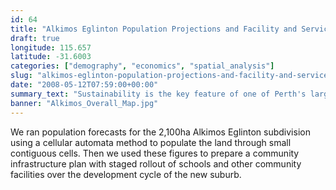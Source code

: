 ```yaml
---
id: 64
title: "Alkimos Eglinton Population Projections and Facility and Services Needs Assessment"
draft: true
longitude: 115.657
latitude: -31.6003
categories: ["demography", "economics", "spatial_analysis"]
slug: "alkimos-eglinton-population-projections-and-facility-and-services-needs-assessment"
date: "2008-05-12T07:59:00+00:00"
summary_text: "Sustainability is the key feature of one of Perth's largest new subdivisions in recent years"
banner: "Alkimos_Overall_Map.jpg"
---
```


We ran population forecasts for the 2,100ha Alkimos Eglinton subdivision using a cellular automata method to populate the land through small contiguous cells. Then we used these figures to prepare a community infrastructure plan with staged rollout of schools and other community facilities over the development cycle of the new suburb.&nbsp;
